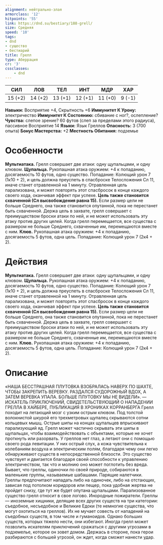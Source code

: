 ```yaml
---
alignment: нейтрально-злая
armorclass: '12'
hitpoints: '55'
link: https://dnd.su/bestiary/188-grell/
size: Средняя
speed: '10'
tags:
- dnd
- существо
- бестиарий
title: Грелл
type: Аберрация
cr: '3'
cssclasses:
    - dnd
---
```



| СИЛ | ЛОВ | ТЕЛ | ИНТ | МДР | ХАР |
|---|---|---|---|---|---|
| 15 (+2) | 14 (+2) | 13 (+1) | 12 (+1) | 11 (+0) | 9 (-1) |
**Навыки:** Восприятие +4, Скрытность +6
**Иммунитет К Урону:** электричество
**Иммунитет К Состоянию:** сбивание с ног?, ослепление?
**Чувства:** слепое зрение? 60 футов (слеп за пределами этого радиуса), пассивное Восприятие 14
**Языки:** Язык Греллов
**Опасность:** 3 (700 опыта)
**Бонус Мастерства:** +2
**Местность Обитания:** подземье


# Особенности
**Мультиатака.** Грелл совершает две атаки: одну щупальцами, и одну клювом.
**Щупальца.** Рукопашная атака оружием: +4 к попаданию, досягаемость 10 футов, одно существо. Попадание: Колющий урон 7 (1к10 + 2), и цель должна преуспеть в спасброске Телосложения Сл 11, иначе станет отравленной на 1 минуту. Отравленная цель парализована, и может повторять этот спасбросок в конце каждого своего хода, оканчивая эффект при успехе.
**Цель также становится схваченной (Сл высвобождения равна 15).** Если размер цели не больше Среднего, она также становится опутанной, пока не перестанет быть схваченной. Держа цель в захвате, грелл совершает с преимуществом броски атаки по ней, и не может использовать эту атаку против других целей. Когда грелл перемещается, все существа с размером не больше Среднего, схваченные им, перемещаются вместе с ним.
**Клюв.** Рукопашная атака оружием: +4 к попаданию, досягаемость 5 футов, одна цель. Попадание: Колющий урон 7 (2к4 + 2).


# Действия
**Мультиатака.** Грелл совершает две атаки: одну щупальцами, и одну клювом.
**Щупальца.** Рукопашная атака оружием: +4 к попаданию, досягаемость 10 футов, одно существо. Попадание: Колющий урон 7 (1к10 + 2), и цель должна преуспеть в спасброске Телосложения Сл 11, иначе станет отравленной на 1 минуту. Отравленная цель парализована, и может повторять этот спасбросок в конце каждого своего хода, оканчивая эффект при успехе.
**Цель также становится схваченной (Сл высвобождения равна 15).** Если размер цели не больше Среднего, она также становится опутанной, пока не перестанет быть схваченной. Держа цель в захвате, грелл совершает с преимуществом броски атаки по ней, и не может использовать эту атаку против других целей. Когда грелл перемещается, все существа с размером не больше Среднего, схваченные им, перемещаются вместе с ним.
**Клюв.** Рукопашная атака оружием: +4 к попаданию, досягаемость 5 футов, одна цель. Попадание: Колющий урон 7 (2к4 + 2).


# Описание
«НАША БЕССТРАШНАЯ ПЛУТОВКА ВЗОБРАЛАСЬ НАВЕРХ ПО ШАХТЕ, ЧТОБЫ ЗАКРЕПИТЬ ВЕРЕВКУ. РАЗДАЛСЯ СУДОРОЖНЫЙ ВДОХ, А ЗАТЕМ ВЕРЕВКА УПАЛА. БОЛЬШЕ ПЛУТОВКУ МЫ НЕ ВИДЕЛИ». — ИСКАТЕЛЬ ПРИКЛЮЧЕНИЙ, СВИДЕТЕЛЬСТВУЮЩИЙ О НАПАДЕНИИ ГРЕЛЛА В ХАЙБЕРЕ, ПУБЛИКАЦИЯ В ХРОНИКАХ КОРРАНБЕРГА Грелл походит на летающий мозг с узким острым клювом. Под толстой волокнистой шкурой его трехметровых щупалец скрываются сотни кольцевых мышц. Острые шипы на концах щупальцев впрыскивают парализующий яд. Грелл может частично скрывать эти шипы в щупальцах, чтобы взаимодействовать с объектами, которые не хочет проткнуть или разорвать. У греллов нет глаз, а летают они с помощью своего рода левитации. У них острый слух, а кожа чувствительна к колебаниям воздуха и электрическим полям, благодаря чему они легко обнаруживают существ в непосредственной близости. Это существо чувствует и двигается благодаря своей способности к управлению электричеством, так что и молнию оно может поглотить без вреда. Бывает, что греллы, одиночки по своей природе, собираются в маленькие группы, называемые шабашами. Парящие налетчики. Греллы предпочитают нападать либо на одиночек, либо на отстающих, зависая под потолком коридоров или пещер, пока удобная жертва не пройдет снизу, где тут же будет опутана щупальцами. Парализованное существо грелл относит в свое логово. Инородные пожиратели. Греллы — иноземные хищники, делящие всех других существ на три категории: съедобное, несъедобное и Великие Едоки (те немногие существа, что могут охотиться на греллов). Их не мучает совесть от нападений на съедобных существ, в том числе и гуманоидов. Однако больших существ, которых тяжело нести, они избегают. Иногда грелл может позволить искателям приключений сражаться с другими угрозами в подземелье, которое он зовет домом. Держась в стороне, пока герои разбираются с большей угрозой, он ждет, когда сможет нанести удар.